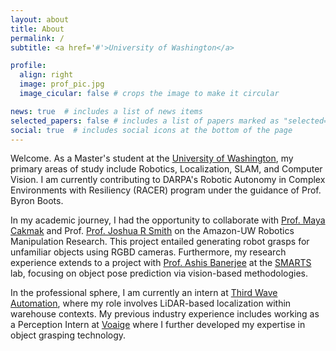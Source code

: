 ```yaml
---
layout: about
title: About
permalink: /
subtitle: <a href='#'>University of Washington</a>

profile:
  align: right
  image: prof_pic.jpg
  image_cicular: false # crops the image to make it circular

news: true  # includes a list of news items
selected_papers: false # includes a list of papers marked as "selected={true}"
social: true  # includes social icons at the bottom of the page
---
```


Welcome. As a Master's student at the <a href='https://www.washington.edu/'>University of Washington</a>, my primary areas of study include Robotics, Localization, SLAM, and Computer Vision. I am currently contributing to DARPA's Robotic Autonomy in Complex Environments with Resiliency (RACER) program under the guidance of Prof. Byron Boots.


In my academic journey, I had the opportunity to collaborate with <a href='https://homes.cs.washington.edu/~mcakmak/'>Prof. Maya Cakmak</a> and Prof. <a href='https://www.cs.washington.edu/people/faculty/jrs'>Prof. Joshua R Smith</a> on the Amazon-UW Robotics Manipulation Research. This project entailed generating robot grasps for unfamiliar objects using RGBD cameras. Furthermore, my research experience extends to a project with <a href='http://faculty.washington.edu/ashisb/'>Prof. Ashis Banerjee</a> at the <a href='http://depts.washington.edu/uwsmarts/index.html'>SMARTS</a> lab, focusing on object pose prediction via vision-based methodologies.

In the professional sphere, I am currently an intern at <a href='https://www.thirdwave.ai/'>Third Wave Automation</a>, where my role involves LiDAR-based localization within warehouse contexts. My previous industry experience includes working as a Perception Intern at <a href='https://voaige.com/'>Voaige</a> where I further developed my expertise in object grasping technology.
